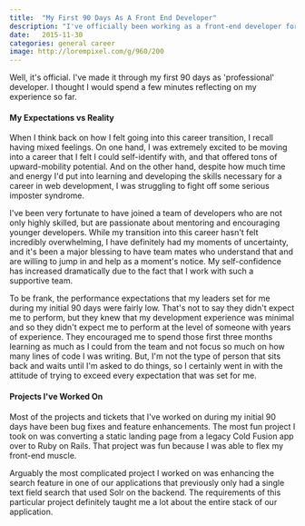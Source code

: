 ```yaml
---
title:  "My First 90 Days As A Front End Developer"
description: "I've officially been working as a front-end developer for 90 days. In this post, I reflect on my experience so far."
date:   2015-11-30
categories: general career
image: http://lorempixel.com/g/960/200
---
```

Well, it's official. I've made it through my first 90 days as 'professional' developer. I thought I would spend a few minutes reflecting on my experience so far.

#### My Expectations vs Reality
When I think back on how I felt going into this career transition, I recall having mixed feelings. On one hand, I was extremely excited to be moving into a career that I felt I could self-identify with, and that offered tons of upward-mobility potential. And on the other hand, despite how much time and energy I'd put into learning and developing the skills necessary for a career in web development, I was struggling to fight off some serious imposter syndrome.

I've been very fortunate to have joined a team of developers who are not only highly skilled, but are passionate about mentoring and encouraging younger developers. While my transition into this career hasn't felt incredibly overwhelming, I have definitely had my moments of uncertainty, and it's been a major blessing to have team mates who understand that and are willing to jump in and help as a moment's notice. My self-confidence has increased dramatically due to the fact that I work with such a supportive team.

To be frank, the performance expectations that my leaders set for me during my initial 90 days were fairly low. That's not to say they didn't expect me to perform, but they knew that my development experience was minimal and so they didn't expect me to perform at the level of someone with years of experience. They encouraged me to spend those first three months learning as much as I could from the team and not focus so much on how many lines of code I was writing. But, I'm not the type of person that sits back and waits until I'm asked to do things, so I certainly went in with the attitude of trying to exceed every expectation that was set for me.

#### Projects I've Worked On
Most of the projects and tickets that I've worked on during my initial 90 days have been bug fixes and feature enhancements. The most fun project I took on was converting a static landing page from a legacy Cold Fusion app over to Ruby on Rails. That project was fun because I was able to flex my front-end muscle.

Arguably the most complicated project I worked on was enhancing the search feature in one of our applications that previously only had a single text field search that used Solr on the backend. The requirements of this particular project definitely taught me a lot about the entire stack of our application.
